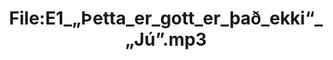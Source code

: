 ---
title: File:E1_„Þetta_er_gott_er_það_ekki“_„Jú”.mp3
recording of: „Þetta er gott, er það ekki?“ „Jú.”
reading speed: slow
speaker: E
license: CC0
---